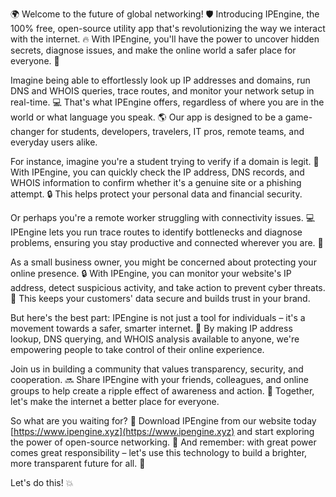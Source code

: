 🌍 Welcome to the future of global networking! 🛡️ Introducing IPEngine, the 100% free, open-source utility app that's revolutionizing the way we interact with the internet. 🔥 With IPEngine, you'll have the power to uncover hidden secrets, diagnose issues, and make the online world a safer place for everyone. 📡

Imagine being able to effortlessly look up IP addresses and domains, run DNS and WHOIS queries, trace routes, and monitor your network setup in real-time. 💻 That's what IPEngine offers, regardless of where you are in the world or what language you speak. 🌎 Our app is designed to be a game-changer for students, developers, travelers, IT pros, remote teams, and everyday users alike.

For instance, imagine you're a student trying to verify if a domain is legit. 🤔 With IPEngine, you can quickly check the IP address, DNS records, and WHOIS information to confirm whether it's a genuine site or a phishing attempt. 🔒 This helps protect your personal data and financial security.

Or perhaps you're a remote worker struggling with connectivity issues. 💻 IPEngine lets you run trace routes to identify bottlenecks and diagnose problems, ensuring you stay productive and connected wherever you are. 🌟

As a small business owner, you might be concerned about protecting your online presence. 🔒 With IPEngine, you can monitor your website's IP address, detect suspicious activity, and take action to prevent cyber threats. 💪 This keeps your customers' data secure and builds trust in your brand.

But here's the best part: IPEngine is not just a tool for individuals – it's a movement towards a safer, smarter internet. 🌟 By making IP address lookup, DNS querying, and WHOIS analysis available to anyone, we're empowering people to take control of their online experience.

Join us in building a community that values transparency, security, and cooperation. 🔜 Share IPEngine with your friends, colleagues, and online groups to help create a ripple effect of awareness and action. 🌊 Together, let's make the internet a better place for everyone.

So what are you waiting for? 🎉 Download IPEngine from our website today [https://www.ipengine.xyz](https://www.ipengine.xyz) and start exploring the power of open-source networking. 🔧 And remember: with great power comes great responsibility – let's use this technology to build a brighter, more transparent future for all. 🌟

Let's do this! 💥